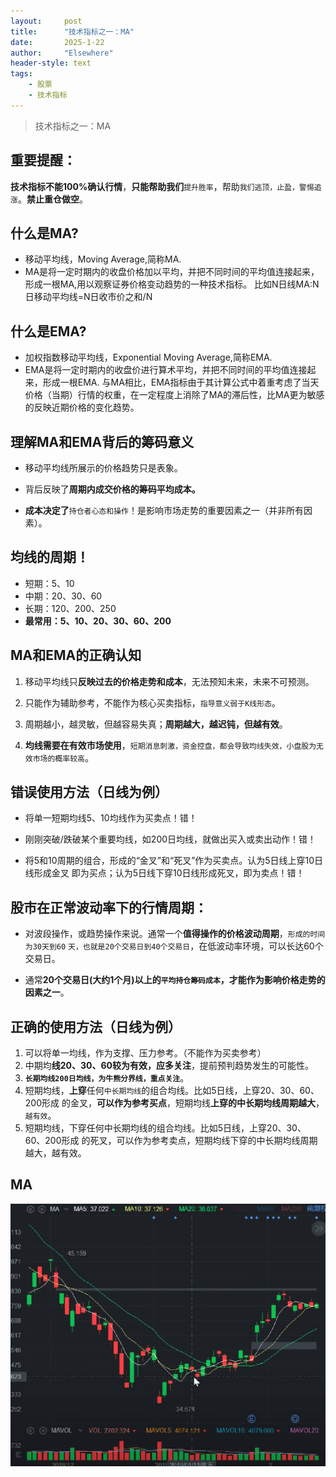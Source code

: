 ```yaml
---
layout: 	post
title: 		"技术指标之一：MA"
date:       2025-1-22
author: 	"Elsewhere"
header-style: text
tags:
    - 股票  
    - 技术指标 
---
```


> 技术指标之一：MA



## 重要提醒：

**技术指标不能100%确认行情**，**只能帮助我们**`提升胜率`，帮助`我们逃顶，止盈，警惕追涨`。**禁止重仓做空**。



## 什么是MA?
- 移动平均线，Moving Average,简称MA.
- MA是将一定时期内的收盘价格加以平均，并把不同时间的平均值连接起来，形成一根MA,用以观察证券价格变动趋势的一种技术指标。
  比如N日线MA:N日移动平均线=N日收市价之和/N



## 什么是EMA?
- 加权指数移动平均线，Exponential Moving Average,简称EMA.
- EMA是将一定时期内的收盘价进行算术平均，并把不同时间的平均值连接起来，形成一根EMA.
  与MA相比，EMA指标由于其计算公式中着重考虑了当天价格（当期）行情的权重，在一定程度上消除了MA的滞后性，比MA更为敏感的反映近期价格的变化趋势。



## 理解MA和EMA背后的筹码意义
- 移动平均线所展示的价格趋势只是表象。

- 背后反映了**周期内成交价格的筹码平均成本。**

- **成本决定了**`持仓者心态和操作`！是影响市场走势的重要因素之一（并非所有因素）。

  

## 均线的周期！

- 短期：5、10
- 中期：20、30、60
- 长期：120、200、250
- **最常用：5、10、20、30、60、200**



## MA和EMA的正确认知

1. 移动平均线只**反映过去的价格走势和成本**，无法预知未来，未来不可预测。

2. 只能作为辅助参考，不能作为核心买卖指标，`指导意义弱于K线形态`。

3. 周期越小，越灵敏，但越容易失真；**周期越大，越迟钝，但越有效**。

4. **均线需要在有效市场使用**，`短期消息刺激，资金控盘，都会导致均线失效，小盘股为无效市场的概率较高`。

   

## 错误使用方法（日线为例）

- 将单一短期均线5、10均线作为买卖点！错！

- 刚刚突破/跌破某个重要均线，如200日均线，就做出买入或卖出动作！错！

- 将5和10周期的组合，形成的“金叉”和“死叉”作为买卖点。认为5日线上穿10日线形成金叉
  即为买点；认为5日线下穿10日线形成死叉，即为卖点！错！

  

## 股市在正常波动率下的行情周期：
- 对波段操作，或趋势操作来说。通常一个**值得操作的价格波动周期**，`形成的时间为30天到60`
  `天，也就是20个交易日到40个交易日`，在低波动率环境，可以长达60个交易日。
  
- 通常**20个交易日(大约1个月)以上的`平均持仓筹码成本`，**才能作为**影响价格走势的因素之一**。

  

## 正确的使用方法（日线为例）

1. 可以将单一均线，作为支撑、压力参考。（不能作为买卖参考）
2. 中期均**线20、30、60较为有效，应多关注**，提前预判趋势发生的可能性。
3. **`长期均线200日均线，为牛熊分界线，重点关注`**。
4. 短期均线，**上穿**任何`中长期均线`的组合均线。比如5日线，上穿20、30、60、200形成
   的金叉，**可以作为参考买点**，短期均线**上穿的中长期均线周期越大**，`越有效`。
5. 短期均线，下穿任何中长期均线的组合均线。比如5日线，上穿20、30、60、200形成
   的死叉，可以作为参考卖点，短期均线下穿的中长期均线周期越大，越有效。

## MA

![img](/img/2025/01-22-22/8.jpg)

